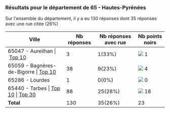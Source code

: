 ### Résultats pour le département de 65 - Hautes-Pyrénées

Sur l'ensemble du département, il y a eu 130 réponses dont 35 réponses avec une rue citée (26%)

| Ville | Nb réponses | Nb réponses avec rue | Nb points noirs |
|-------------|-------------|----------------------|-----------------|
|65047 - Aureilhan&nbsp;&#124;&nbsp;<a href='65047 - Aureilhan_top1.md'>Top 10</a>|3|1(33%)|<img src="../../img/bar_4.gif" />&nbsp;1|
|65059 - Bagnères-de-Bigorre&nbsp;&#124;&nbsp;<a href='65059 - Bagnères-de-Bigorre_top4.md'>Top 10</a>|38|9(23%)|<img src="../../img/bar_17.gif" />&nbsp;4|
|65286 - Lourdes|1|0(0%)|<img src="../../img/bar_0.gif" />&nbsp;0|
|65440 - Tarbes&nbsp;&#124;&nbsp;<a href='65440 - Tarbes_top10.md'>Top 10</a>&nbsp;&#124;&nbsp;<a href='65440 - Tarbes_top18.md'>Top 30</a>|88|25(28%)|<img src="../../img/bar_78.gif" />&nbsp;18|
| **Total** |130|35(26%)|23|
